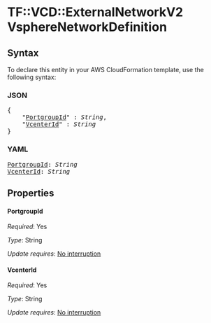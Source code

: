 # TF::VCD::ExternalNetworkV2 VsphereNetworkDefinition

## Syntax

To declare this entity in your AWS CloudFormation template, use the following syntax:

### JSON

<pre>
{
    "<a href="#portgroupid" title="PortgroupId">PortgroupId</a>" : <i>String</i>,
    "<a href="#vcenterid" title="VcenterId">VcenterId</a>" : <i>String</i>
}
</pre>

### YAML

<pre>
<a href="#portgroupid" title="PortgroupId">PortgroupId</a>: <i>String</i>
<a href="#vcenterid" title="VcenterId">VcenterId</a>: <i>String</i>
</pre>

## Properties

#### PortgroupId

_Required_: Yes

_Type_: String

_Update requires_: [No interruption](https://docs.aws.amazon.com/AWSCloudFormation/latest/UserGuide/using-cfn-updating-stacks-update-behaviors.html#update-no-interrupt)

#### VcenterId

_Required_: Yes

_Type_: String

_Update requires_: [No interruption](https://docs.aws.amazon.com/AWSCloudFormation/latest/UserGuide/using-cfn-updating-stacks-update-behaviors.html#update-no-interrupt)

